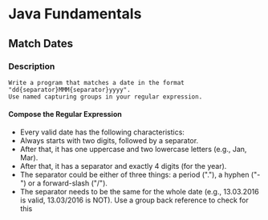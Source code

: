 # Java Fundamentals

## Match Dates

### Description
    Write a program that matches a date in the format "dd{separator}MMM{separator}yyyy".
    Use named capturing groups in your regular expression.

#### Compose the Regular Expression 
- Every valid date has the following characteristics: 
- Always starts with two digits, followed by a separator.
- After that, it has one uppercase and two lowercase letters (e.g., Jan, Mar). 
- After that, it has a separator and exactly 4 digits (for the year).
- The separator could be either of three things: a period ("."), a hyphen ("-") or a forward-slash ("/").
- The separator needs to be the same for the whole date (e.g., 13.03.2016 is valid, 13.03/2016 is NOT). Use a group back reference to check for this